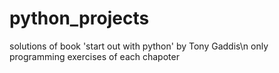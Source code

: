 # python_projects

solutions of book 'start out with python' by Tony Gaddis\n
only programming exercises of each chapoter
